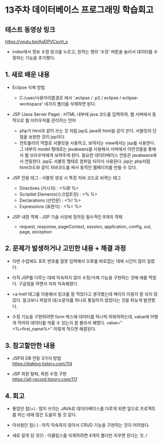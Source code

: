 # 13주차 데이터베이스 프로그래밍 학습회고


## 테스트 동영상 링크
  https://youtu.be/AqDPVCsvH_s
  * index에서 정보 수정 링크를 누르고, 원하는 행의 '수정' 버튼을 눌러서 데이터를 수정하는 기능을 추가했다.


## 1. 새로 배운 내용
  * Eclipse 삭제 방법
    - C:/user/사용자이름경로 에서 '.eclipse / .p2 / eclipse / eclipse-workspace' 네가지 폴더를 삭제하면 된다.

  * JSP (Java Server Page) : HTML 내부에 java 코드를 입력하여, 웹 서버에서 동적으로 웹 브라우저를 관리하는 언어<br>
    - php가 html과 같이 쓰는 것 처럼 jsp도 java와 html을 같이 쓴다. 서블릿의 단점을 보완한 것이 jsp이다.
    - 컨트롤러의 역할로 서블릿을 사용하고, 보여지는 view에서는 jsp를 사용한다. 그 내부의 model 형태로는 javabeans를 사용해서 서버에서 이런것들을 통해서 웹 브라우저에게 보여주게 된다. 필요한 데이터베이스 연동은 javabeans에서 연동한다. jsp도 서블릿 형태로 컴파일 되어서 사용된다. jsp는 php처럼 html코드와 같이 자바코드를 써서 동적인 웹페이지를 만들 수 있다.

  * JSP 전용 태그 : 서블릿 생성 시 특정 자바 코드로 바뀌는 태그
    - Directives (지시자) : <%@ %>
    - Scriptlet Elements(스크립트릿) : <% %>
    - Declarations (선언문) : <%! %>
    - Expressions (표현식) : <%= %>

  * JSP 내장 객체 : JSP 기술 사양에 정의된 필수적인 9개의 객체
    - request, response, pageContext, session, application, config, out, page, exception

## 2. 문제가 발생하거나 고민한 내용 + 해결 과정
  * 이번 수업에도 포트 번호를 잘못 입력해서 오류를 바로잡는 데에 시간이 많이 걸렸다.

  * 아직 JSP를 다루는 데에 익숙하지 않아 수정/삭제 기능을 구현하는 것에 애를 먹었다. 구글링을 하면서 차차 익숙해졌다.

  * <a href 태그를 이용해서 링크를 잘 적었다고 생각했는데 페이지 이동이 잘 되지 않았다. 알고보니 파일의 대/소문자를 하나로 통일하지 않았다는 것을 뒤늦게 발견했다.

  * 수정 기능을 구현하려면 form 박스에 데이터를 하나씩 띄워야하는데, value에 어떻게 적어야 데이터를 띄울 수 있는지 잘 몰라서 헤맸다. value="<%=first_name%>" 이렇게 적으면 해결된다.


## 3. 참고할만한 내용
  * JSP와 DB 연동 3가지 방법<br>
  https://dgblog.tistory.com/114

  * JSP 회원 탈퇴, 회원 수정 구현<br>
  https://all-record.tistory.com/117


## 4. 회고
  * 좋았던 점(+) : 많이 쓰이는 JAVA로 데이터베이스를 다루게 되면 앞으로 프로젝트를 하는 데에 많은 도움이 될 것 같다.

  * 아쉬웠던 점(-) : 아직 익숙하지 않아서 CRUD 기능을 구현하는 것이 어려웠다.

  * 새로 알게 된 것(!) : 이클립스를 삭제하려면 4개의 폴더만 지우면 된다는 것..!
